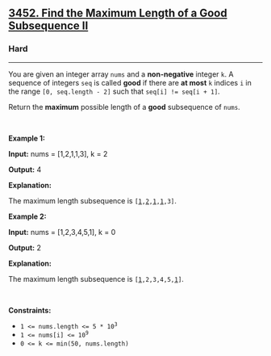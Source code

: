 <h2><a href="https://leetcode.com/problems/find-the-maximum-length-of-a-good-subsequence-ii/description/">3452. Find the Maximum Length of a Good Subsequence II</a></h2><h3>Hard</h3><hr><p>You are given an integer array <code>nums</code> and a <strong>non-negative</strong> integer <code>k</code>. A sequence of integers <code>seq</code> is called <strong>good</strong> if there are <strong>at most</strong> <code>k</code> indices <code>i</code> in the range <code>[0, seq.length - 2]</code> such that <code>seq[i] != seq[i + 1]</code>.</p>

<p>Return the <strong>maximum</strong> possible length of a <strong>good</strong> <span data-keyword="subsequence-array">subsequence</span> of <code>nums</code>.</p>

<p>&nbsp;</p>
<p><strong class="example">Example 1:</strong></p>

<div class="example-block">
<p><strong>Input:</strong> <span class="example-io">nums = [1,2,1,1,3], k = 2</span></p>

<p><strong>Output:</strong> <span class="example-io">4</span></p>

<p><strong>Explanation:</strong></p>

<p>The maximum length subsequence is <code>[<u>1</u>,<u>2</u>,<u>1</u>,<u>1</u>,3]</code>.</p>
</div>

<p><strong class="example">Example 2:</strong></p>

<div class="example-block">
<p><strong>Input:</strong> <span class="example-io">nums = [1,2,3,4,5,1], k = 0</span></p>

<p><strong>Output:</strong> <span class="example-io">2</span></p>

<p><strong>Explanation:</strong></p>

<p>The maximum length subsequence is <code>[<u>1</u>,2,3,4,5,<u>1</u>]</code>.</p>
</div>

<p>&nbsp;</p>
<p><strong>Constraints:</strong></p>

<ul>
	<li><code>1 &lt;= nums.length &lt;= 5 * 10<sup>3</sup></code></li>
	<li><code>1 &lt;= nums[i] &lt;= 10<sup>9</sup></code></li>
	<li><code>0 &lt;= k &lt;= min(50, nums.length)</code></li>
</ul>
